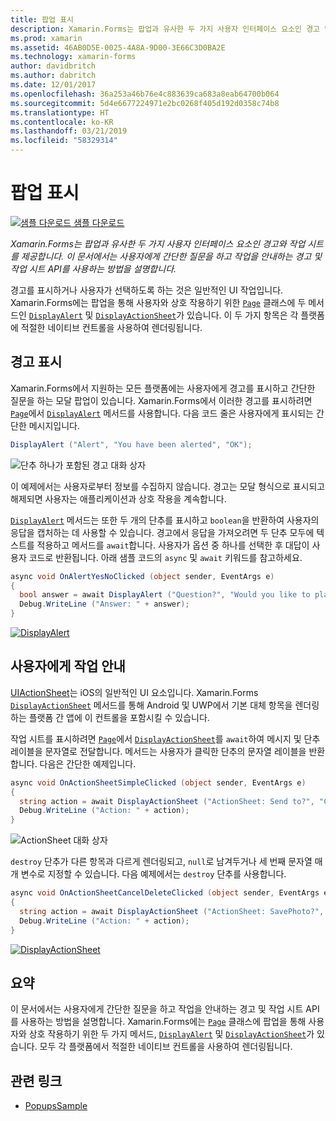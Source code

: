 ```yaml
---
title: 팝업 표시
description: Xamarin.Forms는 팝업과 유사한 두 가지 사용자 인터페이스 요소인 경고 및 작업 시트를 제공합니다. 이 문서에서는 사용자에게 간단한 질문을 하고 작업을 안내하는 경고 및 작업 시트 API를 사용하는 방법을 설명합니다.
ms.prod: xamarin
ms.assetid: 46AB0D5E-0025-4A8A-9D00-3E66C3D0BA2E
ms.technology: xamarin-forms
author: davidbritch
ms.author: dabritch
ms.date: 12/01/2017
ms.openlocfilehash: 36a253a46b76e4c883639ca683a8eab64700b064
ms.sourcegitcommit: 5d4e6677224971e2bc0268f405d192d0358c74b8
ms.translationtype: HT
ms.contentlocale: ko-KR
ms.lasthandoff: 03/21/2019
ms.locfileid: "58329314"
---
```

# <a name="displaying-pop-ups"></a>팝업 표시

[![샘플 다운로드](~/media/shared/download.png) 샘플 다운로드](https://developer.xamarin.com/samples/xamarin-forms/Navigation/Pop-ups/)

_Xamarin.Forms는 팝업과 유사한 두 가지 사용자 인터페이스 요소인 경고와 작업 시트를 제공합니다. 이 문서에서는 사용자에게 간단한 질문을 하고 작업을 안내하는 경고 및 작업 시트 API를 사용하는 방법을 설명합니다._

경고를 표시하거나 사용자가 선택하도록 하는 것은 일반적인 UI 작업입니다. Xamarin.Forms에는 팝업을 통해 사용자와 상호 작용하기 위한 [`Page`](xref:Xamarin.Forms.Page) 클래스에 두 메서드인 [`DisplayAlert`](xref:Xamarin.Forms.Page.DisplayAlert*) 및 [`DisplayActionSheet`](xref:Xamarin.Forms.Page.DisplayActionSheet*)가 있습니다. 이 두 가지 항목은 각 플랫폼에 적절한 네이티브 컨트롤을 사용하여 렌더링됩니다.

## <a name="displaying-an-alert"></a>경고 표시

Xamarin.Forms에서 지원하는 모든 플랫폼에는 사용자에게 경고를 표시하고 간단한 질문을 하는 모달 팝업이 있습니다. Xamarin.Forms에서 이러한 경고를 표시하려면 [`Page`](xref:Xamarin.Forms.Page)에서 [`DisplayAlert`](xref:Xamarin.Forms.Page.DisplayAlert*) 메서드를 사용합니다. 다음 코드 줄은 사용자에게 표시되는 간단한 메시지입니다.

```csharp
DisplayAlert ("Alert", "You have been alerted", "OK");
```

![](pop-ups-images/alert.png "단추 하나가 포함된 경고 대화 상자")

이 예제에서는 사용자로부터 정보를 수집하지 않습니다. 경고는 모달 형식으로 표시되고 해제되면 사용자는 애플리케이션과 상호 작용을 계속합니다.

[`DisplayAlert`](xref:Xamarin.Forms.Page.DisplayAlert*) 메서드는 또한 두 개의 단추를 표시하고 `boolean`을 반환하여 사용자의 응답을 캡처하는 데 사용할 수 있습니다. 경고에서 응답을 가져오려면 두 단추 모두에 텍스트를 적용하고 메서드를 `await`합니다. 사용자가 옵션 중 하나를 선택한 후 대답이 사용자 코드로 반환됩니다. 아래 샘플 코드의 `async` 및 `await` 키워드를 참고하세요.

```csharp
async void OnAlertYesNoClicked (object sender, EventArgs e)
{
  bool answer = await DisplayAlert ("Question?", "Would you like to play a game", "Yes", "No");
  Debug.WriteLine ("Answer: " + answer);
}
```

[![DisplayAlert](pop-ups-images/alert2-sml.png "두 개의 단추가 포함된 경고 대화 상자")](pop-ups-images/alert2.png#lightbox "두 개의 단추가 포함된 경고 대화 상자")

## <a name="guiding-users-through-tasks"></a>사용자에게 작업 안내

[UIActionSheet](https://developer.apple.com/library/ios/documentation/uikit/reference/uiactionsheet_class/Reference/Reference.html)는 iOS의 일반적인 UI 요소입니다. Xamarin.Forms [`DisplayActionSheet`](xref:Xamarin.Forms.Page.DisplayActionSheet*) 메서드를 통해 Android 및 UWP에서 기본 대체 항목을 렌더링하는 플랫폼 간 앱에 이 컨트롤을 포함시킬 수 있습니다.

작업 시트를 표시하려면 [`Page`](xref:Xamarin.Forms.Page)에서 [`DisplayActionSheet`](xref:Xamarin.Forms.Page.DisplayActionSheet*)를 `await`하여 메시지 및 단추 레이블을 문자열로 전달합니다. 메서드는 사용자가 클릭한 단추의 문자열 레이블을 반환합니다. 다음은 간단한 예제입니다.

```csharp
async void OnActionSheetSimpleClicked (object sender, EventArgs e)
{
  string action = await DisplayActionSheet ("ActionSheet: Send to?", "Cancel", null, "Email", "Twitter", "Facebook");
  Debug.WriteLine ("Action: " + action);
}
```

![](pop-ups-images/action.png "ActionSheet 대화 상자")

`destroy` 단추가 다른 항목과 다르게 렌더링되고, `null`로 남겨두거나 세 번째 문자열 매개 변수로 지정할 수 있습니다. 다음 예제에서는 `destroy` 단추를 사용합니다.

```csharp
async void OnActionSheetCancelDeleteClicked (object sender, EventArgs e)
{
  string action = await DisplayActionSheet ("ActionSheet: SavePhoto?", "Cancel", "Delete", "Photo Roll", "Email");
  Debug.WriteLine ("Action: " + action);
}
```

[![DisplayActionSheet](pop-ups-images/action2-sml.png "삭제 단추가 포함된 작업 시트 대화 상자")](pop-ups-images/action2.png#lightbox "삭제 단추가 포함된 작업 시트 대화 상자")

## <a name="summary"></a>요약

이 문서에서는 사용자에게 간단한 질문을 하고 작업을 안내하는 경고 및 작업 시트 API를 사용하는 방법을 설명합니다. Xamarin.Forms에는 [`Page`](xref:Xamarin.Forms.Page) 클래스에 팝업을 통해 사용자와 상호 작용하기 위한 두 가지 메서드, [`DisplayAlert`](xref:Xamarin.Forms.Page.DisplayAlert*) 및 [`DisplayActionSheet`](xref:Xamarin.Forms.Page.DisplayActionSheet*)가 있습니다. 모두 각 플랫폼에서 적절한 네이티브 컨트롤을 사용하여 렌더링됩니다.



## <a name="related-links"></a>관련 링크

- [PopupsSample](https://developer.xamarin.com/samples/xamarin-forms/Navigation/Pop-ups/)
